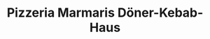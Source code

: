 ---
title: "Pizzeria Marmaris Döner-Kebab-Haus"
url: /freiberg/pizzeria-marmaris-doener-kebab-haus/
---